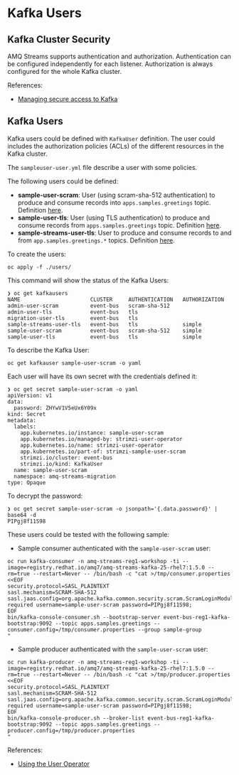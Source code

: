 # Kafka Users

## Kafka Cluster Security

AMQ Streams supports authentication and authorization. Authentication can be configured independently
for each listener. Authorization is always configured for the whole Kafka cluster.

References:

* [Managing secure access to Kafka](https://access.redhat.com/documentation/en-us/red_hat_amq/2021.q3/html-single/using_amq_streams_on_openshift/index#assembly-securing-access-str)

## Kafka Users

Kafka users could be defined with ```KafkaUser``` definition. The user could includes
the authorization policies (ACLs) of the different resources in the Kafka cluster.

The ```sampleuser-user.yml``` file describe a user with some policies.

The following users could be defined:

* **sample-user-scram**: User (using scram-sha-512 authentication) to produce and consume records
into ```apps.samples.greetings``` topic. Definition [here](./users/sampleuser-user.yml).
* **sample-user-tls**: User (using TLS authentication) to produce and consume records
from ```apps.samples.greetings``` topic. Definition [here](./users/sampleusertls-user.yml).
* **sample-streams-user-tls**: User to produce and consume records to and from ```app.samples.greetings.*``` topics.
Definition [here](./users/streamsusertls-user.yml).

To create the users:

```shell
oc apply -f ./users/
```

This command will show the status of the Kafka Users:

```shell
❯ oc get kafkausers
NAME                      CLUSTER     AUTHENTICATION   AUTHORIZATION
admin-user-scram          event-bus   scram-sha-512    
admin-user-tls            event-bus   tls              
migration-user-tls        event-bus   tls              
sample-streams-user-tls   event-bus   tls              simple
sample-user-scram         event-bus   scram-sha-512    simple
sample-user-tls           event-bus   tls              simple
```

To describe the Kafka User:

```shell
oc get kafkauser sample-user-scram -o yaml
```

Each user will have its own secret with the credentials defined it:

```shell
❯ oc get secret sample-user-scram -o yaml
apiVersion: v1
data:
  password: ZHYwV1V5eUx6Y09x
kind: Secret
metadata:
  labels:
    app.kubernetes.io/instance: sample-user-scram
    app.kubernetes.io/managed-by: strimzi-user-operator
    app.kubernetes.io/name: strimzi-user-operator
    app.kubernetes.io/part-of: strimzi-sample-user-scram
    strimzi.io/cluster: event-bus
    strimzi.io/kind: KafkaUser
  name: sample-user-scram
  namespace: amq-streams-migration
type: Opaque
```

To decrypt the password:

```shell
❯ oc get secret sample-user-scram -o jsonpath='{.data.password}' | base64 -d
PIPgj8f11S98
```

These users could be tested with the following sample:

* Sample consumer authenticated with the ```sample-user-scram``` user:

```shell
oc run kafka-consumer -n amq-streams-reg1-workshop -ti --image=registry.redhat.io/amq7/amq-streams-kafka-25-rhel7:1.5.0 --rm=true --restart=Never -- /bin/bash -c "cat >/tmp/consumer.properties <<EOF 
security.protocol=SASL_PLAINTEXT
sasl.mechanism=SCRAM-SHA-512
sasl.jaas.config=org.apache.kafka.common.security.scram.ScramLoginModule required username=sample-user-scram password=PIPgj8f11S98;
EOF
bin/kafka-console-consumer.sh --bootstrap-server event-bus-reg1-kafka-bootstrap:9092 --topic apps.samples.greetings --consumer.config=/tmp/consumer.properties --group sample-group
"
```

* Sample producer authenticated with the ```sample-user-scram``` user:

```shell
oc run kafka-producer -n amq-streams-reg1-workshop -ti --image=registry.redhat.io/amq7/amq-streams-kafka-25-rhel7:1.5.0 --rm=true --restart=Never -- /bin/bash -c "cat >/tmp/producer.properties <<EOF 
security.protocol=SASL_PLAINTEXT
sasl.mechanism=SCRAM-SHA-512
sasl.jaas.config=org.apache.kafka.common.security.scram.ScramLoginModule required username=sample-user-scram password=PIPgj8f11S98;
EOF
bin/kafka-console-producer.sh --broker-list event-bus-reg1-kafka-bootstrap:9092 --topic apps.samples.greetings --producer.config=/tmp/producer.properties
"
```

References:

* [Using the User Operator](https://access.redhat.com/documentation/en-us/red_hat_amq/2020.q4/html-single/using_amq_streams_on_openshift/index#assembly-using-the-user-operator-str)
